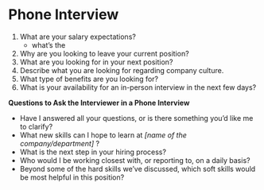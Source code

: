 # Phone Interview

1. What are your salary expectations? 
   - what’s the 
2. Why are you looking to leave your current position? 
3. What are you looking for in your next position? 
4. Describe what you are looking for regarding company culture.
5. What type of benefits are you looking for? 
6. What is your availability for an in-person interview in the next few days?

**Questions to Ask the Interviewer in a Phone Interview**

- Have I answered all your questions, or is there something you’d like me to clarify?
- What new skills can I hope to learn at *[name of the company/department]* ?
- What is the next step in your hiring process?
- Who would I be working closest with, or reporting to, on a daily basis?
- Beyond some of the hard skills we’ve discussed, which soft skills would be most helpful in this position?